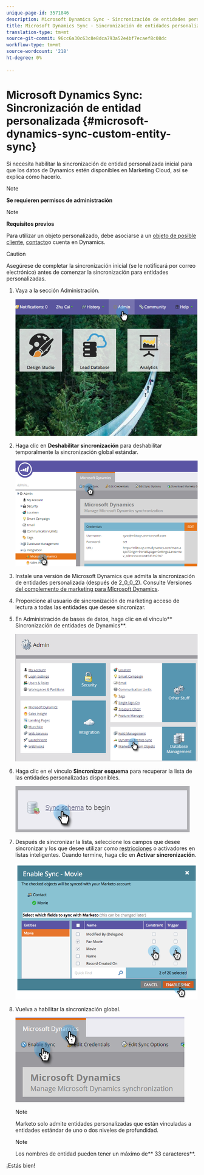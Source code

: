```yaml
---
unique-page-id: 3571846
description: Microsoft Dynamics Sync - Sincronización de entidades personalizadas - Documentos de marketing - Documentación del producto
title: Microsoft Dynamics Sync - Sincronización de entidades personalizadas
translation-type: tm+mt
source-git-commit: 96cc6a30c63c8e8dca793a52e4bf7ecaef8c08dc
workflow-type: tm+mt
source-wordcount: '218'
ht-degree: 0%

---
```



# Microsoft Dynamics Sync: Sincronización de entidad personalizada {#microsoft-dynamics-sync-custom-entity-sync}

Si necesita habilitar la sincronización de entidad personalizada inicial para que los datos de Dynamics estén disponibles en Marketing Cloud, así se explica cómo hacerlo.

>[!NOTE]
>
>**Se requieren permisos de administración**

>[!NOTE]
>
>**Requisitos previos**
>
>Para utilizar un objeto personalizado, debe asociarse a un [objeto de posible cliente](microsoft-dynamics-sync-lead-sync.md), [contacto](microsoft-dynamics-sync-contact-sync.md)o [](microsoft-dynamics-sync-account-sync.md)cuenta en Dynamics.

>[!CAUTION]
>
>Asegúrese de completar la sincronización inicial (se le notificará por correo electrónico) antes de comenzar la sincronización para entidades personalizadas.

1. Vaya a la sección Administración.

   ![](assets/image2014-10-20-14-3a32-3a16.png)

1. Haga clic en **Deshabilitar sincronización** para deshabilitar temporalmente la sincronización global estándar.

   ![](assets/image2015-11-10-9-3a0-3a6.png)

1. Instale una versión de Microsoft Dynamics que admita la sincronización de entidades personalizada (después de 2_0_0_2). Consulte Versiones [del complemento de marketing para MIcrosoft Dynamics](../../../../product-docs/crm-sync/microsoft-dynamics-sync/marketo-plugin-releases-for-microsoft-dynamics.md).
1. Proporcione al usuario de sincronización de marketing acceso de lectura a todas las entidades que desee sincronizar.
1. En Administración de bases de datos, haga clic en el vínculo** Sincronización de entidades de Dynamics**.

   ![](assets/image2015-11-10-9-3a6-3a55.png)

1. Haga clic en el vínculo **Sincronizar esquema** para recuperar la lista de las entidades personalizadas disponibles.

   ![](assets/image2015-11-10-9-3a41-3a37.png)

1. Después de sincronizar la lista, seleccione los campos que desee sincronizar y los que desee utilizar como [restricciones](../../../../product-docs/core-marketo-concepts/smart-lists-and-static-lists/using-smart-lists/add-a-constraint-to-a-smart-list-filter.md) o activadores en listas inteligentes. Cuando termine, haga clic en **Activar sincronización**.

   ![](assets/image2014-10-20-14-3a32-3a55.png)

1. Vuelva a habilitar la sincronización global.

   ![](assets/image2015-11-10-9-3a48-3a35.png)

   >[!NOTE]
   >
   >Marketo solo admite entidades personalizadas que están vinculadas a entidades estándar de uno o dos niveles de profundidad.

   >[!NOTE]
   >
   >Los nombres de entidad pueden tener un máximo de** 33 caracteres**.

¡Estás bien!